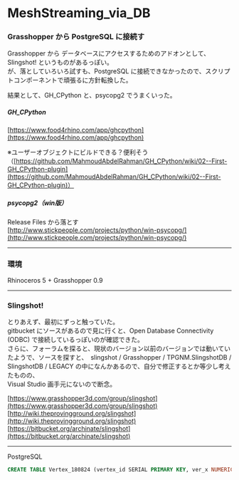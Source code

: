 # MeshStreaming_via_DB  


### Grasshopper から PostgreSQL に接続す  

Grasshopper から データベースにアクセスするためのアドオンとして、 Slingshot! というものがあるっぽい。  
が、落としていろいろ試すも、PostgreSQL に接続できなかったので、スクリプトコンポーネントで頑張るに方針転換した。

結果として、GH_CPython と、psycopg2 でうまくいった。  


##### GH_CPython  
[https://www.food4rhino.com/app/ghcpython](https://www.food4rhino.com/app/ghcpython)  

※ユーザーオブジェクトにビルドできる？便利そう  
（[https://github.com/MahmoudAbdelRahman/GH_CPython/wiki/02--First-GH_CPython-plugin](https://github.com/MahmoudAbdelRahman/GH_CPython/wiki/02--First-GH_CPython-plugin)）


##### psycopg2（win版）  
Release Files から落とす  
[http://www.stickpeople.com/projects/python/win-psycopg/](http://www.stickpeople.com/projects/python/win-psycopg/)  


---  


### 環境  

Rhinoceros 5 + Grasshopper 0.9  


---  


### Slingshot!  

とりあえず、最初にずっと触っていた。  
gitbucket にソースがあるので見に行くと、Open Database Connectivity (ODBC) で接続しているっぽいのが確認できた。  
さらに、フォーラムを探ると、現状のバージョン以前のバージョンでは動いていたようで、ソースを探すと、　slingshot / Grasshopper / TPGNM.SlingshotDB / SlingshotDB / LEGACY の中になんかあるので、自分で修正するとか等少し考えたものの、  
Visual Studio 画手元にないので断念。  

[https://www.grasshopper3d.com/group/slingshot](https://www.grasshopper3d.com/group/slingshot)  
[http://wiki.theprovingground.org/slingshot](http://wiki.theprovingground.org/slingshot)  
[https://bitbucket.org/archinate/slingshot](https://bitbucket.org/archinate/slingshot)




---  

PostgreSQL  

```SQL
CREATE TABLE Vertex_180824 (vertex_id SERIAL PRIMARY KEY, ver_x NUMERIC, ver_y NUMERIC, ver_z NUMERIC);

```
